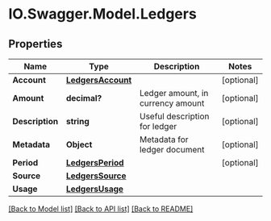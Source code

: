 # IO.Swagger.Model.Ledgers
## Properties

Name | Type | Description | Notes
------------ | ------------- | ------------- | -------------
**Account** | [**LedgersAccount**](LedgersAccount.md) |  | [optional] 
**Amount** | **decimal?** | Ledger amount, in currency amount | [optional] 
**Description** | **string** | Useful description for ledger | [optional] 
**Metadata** | **Object** | Metadata for ledger document | [optional] 
**Period** | [**LedgersPeriod**](LedgersPeriod.md) |  | [optional] 
**Source** | [**LedgersSource**](LedgersSource.md) |  | 
**Usage** | [**LedgersUsage**](LedgersUsage.md) |  | 

[[Back to Model list]](../README.md#documentation-for-models) [[Back to API list]](../README.md#documentation-for-api-endpoints) [[Back to README]](../README.md)

